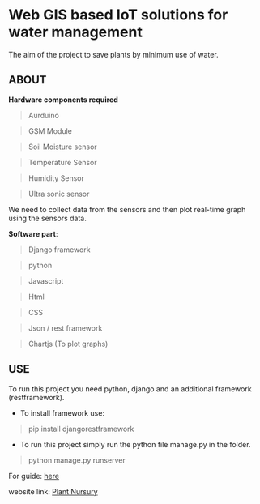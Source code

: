 # Web GIS based IoT solutions for water management
The aim of the project to save plants by minimum use of water. 

## ABOUT 

**Hardware components required**
 > Aurduino
 
 > GSM Module
 
 > Soil Moisture sensor
 
 > Temperature Sensor
 
 > Humidity Sensor
 
 > Ultra sonic sensor
 
We need to collect data from the sensors and then plot real-time graph using the sensors data.


**Software part**:
 > Django framework
 
 > python
 
 > Javascript
 
 > Html
 
 > CSS
 
 > Json / rest framework
 
 > Chartjs (To plot graphs)
 
 ## USE 
 To run this project you need python, django and an additional framework (restframework).
 - To install framework use:
 > pip install djangorestframework
 
 - To run this project simply run the python file manage.py in the folder.
 > python manage.py runserver
 
 For guide: [here](https://docs.djangoproject.com/en/2.0/intro/install/)
 
 
website link:  [Plant Nursury](itws3.pythonanywhere.com)



